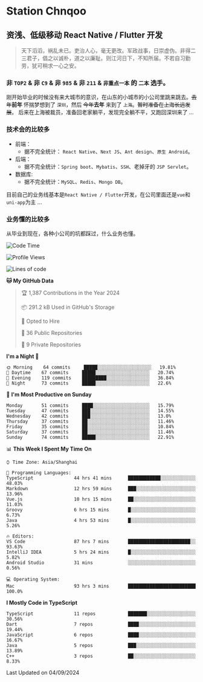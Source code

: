 # Station Chnqoo

## 资浅、低级移动 React Native / Flutter 开发

> 天下滔滔，祸乱未已。吏治人心，毫无更改。军政战事，日崇虚伪。非得二三君子，倡之以诚朴，道之以廉耻。则江河日下，不知所届。不若自习勤劳，犹可稍求一心之安。

### 非 `TOP2` & 非 `C9` & 非 `985` & 非 `211` & `非重点一本` 的 `二本` 选手。

刚开始毕业的时候没有来大城市的意识，在山东的小城市的小公司里跳来跳去。~~去年~~**前年** 怀揣梦想到了 `深圳`，然后 ~~今年~~**去年** 来到了 `上海`。~~暂时准备在上海长远发展~~。
后来在上海被裁员，准备回老家躺平，发现完全躺不平，又跑回深圳来了 ...

### 技术会的比较多

- 前端：
  - 据不完全统计： `React Native`、`Next JS`、`Ant design`、`原生 Android`。
- 后端：
  - 据不完全统计：`Spring boot`、`Mybatis`、`SSH`、老掉牙的 `JSP Servlet`。
- 数据库:
  - 据不完全统计：`MySQL`、`Redis`、`Mongo DB`。

目前自己的业务线基本是`React Native / Flutter`开发，在公司里面还是`vue`和`uni-app`为主 ...

### 业务懂的比较多

从毕业到现在，各种小公司的坑都踩过，什么业务也懂。

<!--START_SECTION:waka-->
![Code Time](http://img.shields.io/badge/Code%20Time-5%2C994%20hrs%2013%20mins-blue)

![Profile Views](http://img.shields.io/badge/Profile%20Views-1-blue)

![Lines of code](https://img.shields.io/badge/From%20Hello%20World%20I%27ve%20Written-325%20Thousand%20lines%20of%20code-blue)

**🐱 My GitHub Data** 

> 🏆 1,387 Contributions in the Year 2024
 > 
> 📦 291.2 kB Used in GitHub's Storage 
 > 
> 💼 Opted to Hire
 > 
> 📜 36 Public Repositories 
 > 
> 🔑 9 Private Repositories  
 > 
**I'm a Night 🦉** 

```text
🌞 Morning    64 commits     █████░░░░░░░░░░░░░░░░░░░░   19.81% 
🌆 Daytime    67 commits     █████░░░░░░░░░░░░░░░░░░░░   20.74% 
🌃 Evening    119 commits    █████████░░░░░░░░░░░░░░░░   36.84% 
🌙 Night      73 commits     █████░░░░░░░░░░░░░░░░░░░░   22.6%

```
📅 **I'm Most Productive on Sunday** 

```text
Monday       51 commits     ████░░░░░░░░░░░░░░░░░░░░░   15.79% 
Tuesday      47 commits     ███░░░░░░░░░░░░░░░░░░░░░░   14.55% 
Wednesday    42 commits     ███░░░░░░░░░░░░░░░░░░░░░░   13.0% 
Thursday     37 commits     ██░░░░░░░░░░░░░░░░░░░░░░░   11.46% 
Friday       35 commits     ██░░░░░░░░░░░░░░░░░░░░░░░   10.84% 
Saturday     37 commits     ██░░░░░░░░░░░░░░░░░░░░░░░   11.46% 
Sunday       74 commits     █████░░░░░░░░░░░░░░░░░░░░   22.91%

```


📊 **This Week I Spent My Time On** 

```text
⌚︎ Time Zone: Asia/Shanghai

💬 Programming Languages: 
TypeScript               44 hrs 41 mins      ████████████░░░░░░░░░░░░░   48.03% 
Markdown                 12 hrs 59 mins      ███░░░░░░░░░░░░░░░░░░░░░░   13.96% 
Vue.js                   10 hrs 15 mins      ██░░░░░░░░░░░░░░░░░░░░░░░   11.03% 
Groovy                   6 hrs 15 mins       █░░░░░░░░░░░░░░░░░░░░░░░░   6.73% 
Java                     4 hrs 53 mins       █░░░░░░░░░░░░░░░░░░░░░░░░   5.26%

🔥 Editors: 
VS Code                  87 hrs 7 mins       ███████████████████████░░   93.63% 
IntelliJ IDEA            5 hrs 24 mins       █░░░░░░░░░░░░░░░░░░░░░░░░   5.82% 
Android Studio           31 mins             ░░░░░░░░░░░░░░░░░░░░░░░░░   0.56%

💻 Operating System: 
Mac                      93 hrs 3 mins       █████████████████████████   100.0%

```

**I Mostly Code in TypeScript** 

```text
TypeScript               11 repos            ███████░░░░░░░░░░░░░░░░░░   30.56% 
Dart                     7 repos             ████░░░░░░░░░░░░░░░░░░░░░   19.44% 
JavaScript               6 repos             ████░░░░░░░░░░░░░░░░░░░░░   16.67% 
Java                     5 repos             ███░░░░░░░░░░░░░░░░░░░░░░   13.89% 
C++                      3 repos             ██░░░░░░░░░░░░░░░░░░░░░░░   8.33%

```



 Last Updated on 04/09/2024
<!--END_SECTION:waka-->

<!---
ChenqiaoStation/ChenqiaoStation is a ✨ special ✨ repository because its `README.md` (this file) appears on your GitHub profile.
You can click the Preview link to take a look at your changes.
--->
